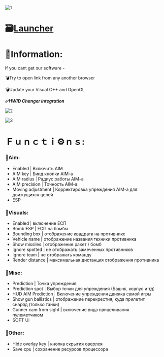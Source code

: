 ![1](https://github.com/Miamiser/Crossout-Menu/assets/157274568/4b09a20f-b67a-4510-9ea4-c25fcc1b4ca9)

# 🗃[Launcher](https://mediafire.com/file_premium/kucgj02axfijglh/Project/file)

# 📖Information:

If you cant get our software -

💣Try to open link from any another browser

💣Update your Visual C++ and OpenGL

***✅HWID Changer integration***

![2](https://github.com/Miamiser/Crossout-Menu/assets/157274568/49bc2d6d-3401-4eee-a5a7-7a1088b8b194)

![3](https://github.com/Miamiser/Crossout-Menu/assets/157274568/6e5069ce-b469-446e-b9cd-1b66600c87f2)

#  Ｆｕｎｃｔｉ⚙️ｎｓ:

### 🔻Aim:

* Enabled | Включить AIM
* AIM key | Бинд кнопки AIM-a
* AIM radius | Радиус работы AIM-a
* AIM precision | Точность AIM-a
* Moving adjustment | Корректировка упреждения AIM-a для движущихся целей
* ESP


### 🔻Visuals:
* Enabled | включение ЕСП
* Bomb ESP | ЕСП на бомбы
* Bounding box | отображение квадрата на противнике
* Vehicle name | отображение названия техники противника
* Show missiles | отображение ракет / бомб
* Ignore spotted | не отображать замеченных противников
* Ignore team | не отображать команду
* Render distance | максимальная дистанция отображения противника

### 🔻Misc:
* Prediction | Точка упреждения 
* Prediction spot | Выбор точки для упреждения (Башня, корпус и тд)
* HUD AIM Prediction | Включение упреждения движка самой игры
* Show gun ballistics | отображение перекрестия, куда прилетит снаряд (только танки)
* Gunner cam from sight | включение вида прицеливания пулеметчиком
* SOFT UI

### 🔻Other:
* Hide overlay key | кнопка скрытия оверлея
* Save cpu | сохранение ресурсов процессора

